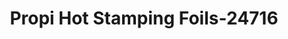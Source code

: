 ---
f_zip-code: 33055
f_state-code: FL
title: Propi Hot Stamping Foils-24716
f_phone: 305-620-7420
f_city-only: Opa Locka
f_address: 4299 Northwest 167Th Street Opa Locka
f_location-unique-id: '24716'
slug: propi-hot-stamping-foils-24716
updated-on: '2024-05-30T13:46:58.046Z'
created-on: '2024-05-30T13:36:59.803Z'
published-on: '2024-05-30T13:54:32.469Z'
f_city-state: cms/city/opa-locka-fl.md
f_company: cms/company/propi-hot-stamping-foils.md
f_state: cms/state/florida.md
layout: '[payday-loan].html'
tags: payday-loan
---